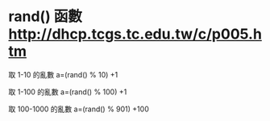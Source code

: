 # rand() 函數                 http://dhcp.tcgs.tc.edu.tw/c/p005.htm
取 1-10 的亂數 a=(rand() % 10) +1

取 1-100 的亂數 a=(rand() % 100) +1

取 100-1000 的亂數 a=(rand() % 901) +100
